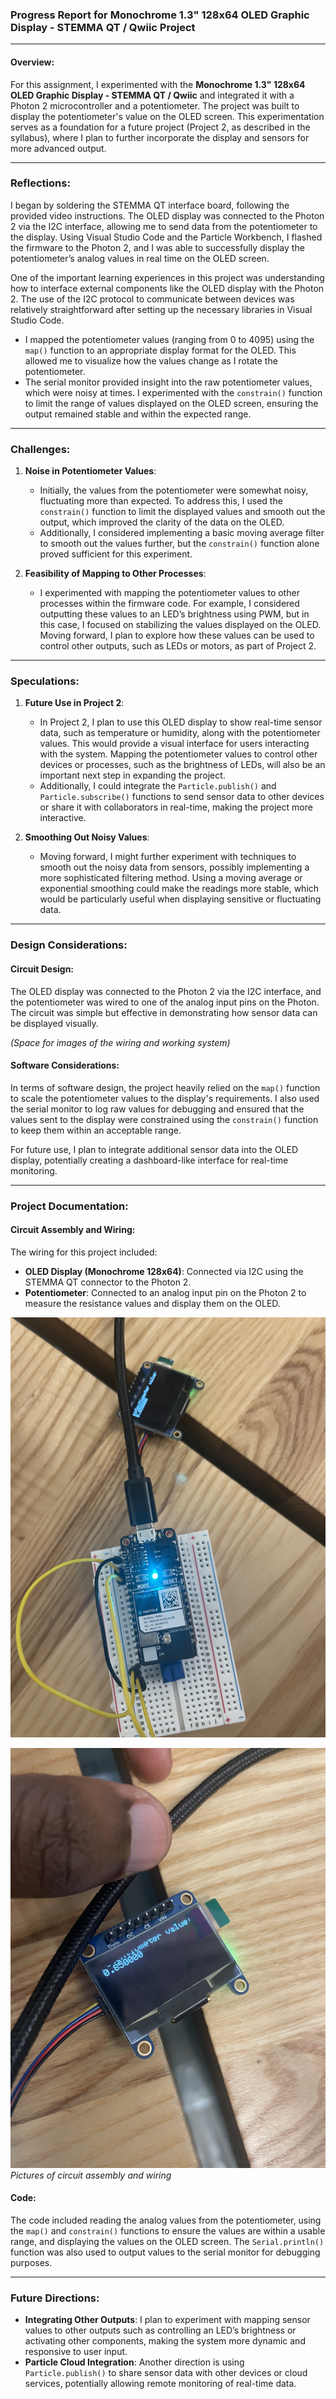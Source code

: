 ### Progress Report for Monochrome 1.3" 128x64 OLED Graphic Display - STEMMA QT / Qwiic Project

---

#### Overview:
For this assignment, I experimented with the **Monochrome 1.3" 128x64 OLED Graphic Display - STEMMA QT / Qwiic** and integrated it with a Photon 2 microcontroller and a potentiometer. The project was built to display the potentiometer's value on the OLED screen. This experimentation serves as a foundation for a future project (Project 2, as described in the syllabus), where I plan to further incorporate the display and sensors for more advanced output.

---

### Reflections:

I began by soldering the STEMMA QT interface board, following the provided video instructions. The OLED display was connected to the Photon 2 via the I2C interface, allowing me to send data from the potentiometer to the display. Using Visual Studio Code and the Particle Workbench, I flashed the firmware to the Photon 2, and I was able to successfully display the potentiometer’s analog values in real time on the OLED screen.

One of the important learning experiences in this project was understanding how to interface external components like the OLED display with the Photon 2. The use of the I2C protocol to communicate between devices was relatively straightforward after setting up the necessary libraries in Visual Studio Code.

- I mapped the potentiometer values (ranging from 0 to 4095) using the `map()` function to an appropriate display format for the OLED. This allowed me to visualize how the values change as I rotate the potentiometer.
- The serial monitor provided insight into the raw potentiometer values, which were noisy at times. I experimented with the `constrain()` function to limit the range of values displayed on the OLED screen, ensuring the output remained stable and within the expected range.

---

### Challenges:

1. **Noise in Potentiometer Values**:
   - Initially, the values from the potentiometer were somewhat noisy, fluctuating more than expected. To address this, I used the `constrain()` function to limit the displayed values and smooth out the output, which improved the clarity of the data on the OLED.
   - Additionally, I considered implementing a basic moving average filter to smooth out the values further, but the `constrain()` function alone proved sufficient for this experiment.

2. **Feasibility of Mapping to Other Processes**:
   - I experimented with mapping the potentiometer values to other processes within the firmware code. For example, I considered outputting these values to an LED’s brightness using PWM, but in this case, I focused on stabilizing the values displayed on the OLED. Moving forward, I plan to explore how these values can be used to control other outputs, such as LEDs or motors, as part of Project 2.

---

### Speculations:

1. **Future Use in Project 2**:
   - In Project 2, I plan to use this OLED display to show real-time sensor data, such as temperature or humidity, along with the potentiometer values. This would provide a visual interface for users interacting with the system. Mapping the potentiometer values to control other devices or processes, such as the brightness of LEDs, will also be an important next step in expanding the project.
   - Additionally, I could integrate the `Particle.publish()` and `Particle.subscribe()` functions to send sensor data to other devices or share it with collaborators in real-time, making the project more interactive.

2. **Smoothing Out Noisy Values**:
   - Moving forward, I might further experiment with techniques to smooth out the noisy data from sensors, possibly implementing a more sophisticated filtering method. Using a moving average or exponential smoothing could make the readings more stable, which would be particularly useful when displaying sensitive or fluctuating data.

---

### Design Considerations:

#### Circuit Design:
The OLED display was connected to the Photon 2 via the I2C interface, and the potentiometer was wired to one of the analog input pins on the Photon. The circuit was simple but effective in demonstrating how sensor data can be displayed visually.

*(Space for images of the wiring and working system)*

#### Software Considerations:
In terms of software design, the project heavily relied on the `map()` function to scale the potentiometer values to the display's requirements. I also used the serial monitor to log raw values for debugging and ensured that the values sent to the display were constrained using the `constrain()` function to keep them within an acceptable range.

For future use, I plan to integrate additional sensor data into the OLED display, potentially creating a dashboard-like interface for real-time monitoring.

---

### Project Documentation:

#### Circuit Assembly and Wiring:
The wiring for this project included:
- **OLED Display (Monochrome 128x64)**: Connected via I2C using the STEMMA QT connector to the Photon 2.
- **Potentiometer**: Connected to an analog input pin on the Photon 2 to measure the resistance values and display them on the OLED.

![](https://github.com/Berkeley-MDes/tdf-fa24-Alphaam/blob/main/Week%206/media/IMG_3651.JPG)

![](https://github.com/Berkeley-MDes/tdf-fa24-Alphaam/blob/main/Week%206/media/IMG_3652.JPG)
*Pictures of circuit assembly and wiring*

#### Code:
The code included reading the analog values from the potentiometer, using the `map()` and `constrain()` functions to ensure the values are within a usable range, and displaying the values on the OLED screen. The `Serial.println()` function was also used to output values to the serial monitor for debugging purposes.

---

### Future Directions:
- **Integrating Other Outputs**: I plan to experiment with mapping sensor values to other outputs such as controlling an LED’s brightness or activating other components, making the system more dynamic and responsive to user input.
- **Particle Cloud Integration**: Another direction is using `Particle.publish()` to share sensor data with other devices or cloud services, potentially allowing remote monitoring of real-time data.



